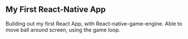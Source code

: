 ## My First React-Native App

Building out my first React App, with React-native-game-engine. Able to move ball around screen, using the game loop. 